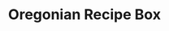 ---
title: Oregonian Recipe Box
order: 2
site_url: http://recipes.oregonlive.com/
display_url: recipes.oregonlive.com
skills: Ruby on Rails, Javascript, Front-End Development, Schema Markup
paragraph_1: The Oregonian Recipe Box was a great project to work on, and it was sorely in need of a redesign. The Oregonian had been collecting recipes in their database for quite some time but users were not drawn to these recipes with no photos, poorly optimized search engine optimization, as well as a dated user interface.
paragraph_2: I lead the Front-end Development efforts while working with the design and back-end development teams. Some of the major accomplishments for this project were putting together a custom CMS quickly, writing recipe schema to provide search engines with recipe data to drive traffic, and integrating a fully responsive user experience for filtering, viewing, and searching for recipes.
hero_img: /assets/images/omg-recipes.jpg
first_image: /assets/images/omg-home.jpg
first_image_alt: Oregonian Recipe Box Homepage
second_image: /assets/images/omg-recipe.jpg
second_image_alt: Oregonian Recipe Box Recipe
---